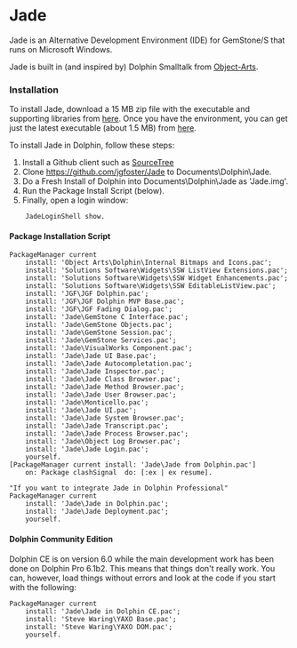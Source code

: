 Jade
====

Jade is an Alternative Development Environment (IDE) for GemStone/S that runs on Microsoft Windows.

Jade is built in (and inspired by) Dolphin Smalltalk from [Object-Arts](http://www.object-arts.com/).

### Installation
To install Jade, download a 15 MB zip file with the executable and supporting libraries from [here](https://github.com/jgfoster/Jade/raw/master/runtime/Jade.zip). Once you have the environment, you can get just the latest executable (about 1.5 MB) from [here](https://github.com/jgfoster/Jade/raw/master/runtime/Jade.exe).

To install Jade in Dolphin, follow these steps:

1. Install a Github client such as [SourceTree](http://www.sourcetreeapp.com/)
2. Clone https://github.com/jgfoster/Jade to Documents\Dolphin\Jade.
3. Do a Fresh Install of Dolphin into Documents\Dolphin\Jade as 'Jade.img'.
4. Run the Package Install Script (below).
5. Finally, open a login window:
```
    JadeLoginShell show.
```

#### Package Installation Script
```
PackageManager current
	install: 'Object Arts\Dolphin\Internal Bitmaps and Icons.pac';
	install: 'Solutions Software\Widgets\SSW ListView Extensions.pac';
	install: 'Solutions Software\Widgets\SSW Widget Enhancements.pac';
	install: 'Solutions Software\Widgets\SSW EditableListView.pac';
	install: 'JGF\JGF Dolphin.pac';
	install: 'JGF\JGF Dolphin MVP Base.pac';
	install: 'JGF\JGF Fading Dialog.pac';
	install: 'Jade\GemStone C Interface.pac';
	install: 'Jade\GemStone Objects.pac';
	install: 'Jade\GemStone Session.pac';
	install: 'Jade\GemStone Services.pac';
	install: 'Jade\VisualWorks Component.pac';
	install: 'Jade\Jade UI Base.pac';
	install: 'Jade\Jade Autocompletation.pac';
	install: 'Jade\Jade Inspector.pac';
	install: 'Jade\Jade Class Browser.pac';
	install: 'Jade\Jade Method Browser.pac';
	install: 'Jade\Jade User Browser.pac';
	install: 'Jade\Monticello.pac';
	install: 'Jade\Jade UI.pac';
	install: 'Jade\Jade System Browser.pac';
	install: 'Jade\Jade Transcript.pac';
	install: 'Jade\Jade Process Browser.pac';
	install: 'Jade\Object Log Browser.pac';
	install: 'Jade\Jade Login.pac';
	yourself.
[PackageManager current install: 'Jade\Jade from Dolphin.pac']
	on: Package clashSignal  do: [:ex | ex resume].

"If you want to integrate Jade in Dolphin Professional"
PackageManager current
	install: 'Jade\Jade in Dolphin.pac';
	install: 'Jade\Jade Deployment.pac';
	yourself.
```
#### Dolphin Community Edition

Dolphin CE is on version 6.0 while the main development work
has been done on Dolphin Pro 6.1b2. This means that things don't
really work. You can, however, load things without errors and
look at the code if you start with the following:
```
PackageManager current
    install: 'Jade\Jade in Dolphin CE.pac';
    install: 'Steve Waring\YAXO Base.pac';
    install: 'Steve Waring\YAXO DOM.pac';
    yourself.
```
